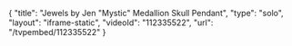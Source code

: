 {
    "title": "Jewels by Jen \"Mystic\" Medallion Skull Pendant",
    "type": "solo",
    "layout": "iframe-static",
    "videoId": "112335522",
    "url": "\/tvpembed\/112335522"
}